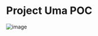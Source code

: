 # Project Uma POC

![image](https://github.com/user-attachments/assets/63abff5a-6230-4afa-85f0-4fb5182fa541)
